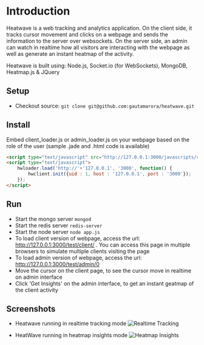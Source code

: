 # Introduction

Heatwave is a web tracking and analytics application. On the client side, it tracks cursor movement and clicks on a webpage and sends the information to the server over websockets. On the server side, an admin can watch in realtime how all visitors are interacting with the webpage as well as generate an instant heatmap of the activity.

Heatwave is built using: Node.js, Socket.io (for WebSockets), MongoDB, Heatmap.js & JQuery

## Setup
* Checkout source: `git clone git@github.com:gautamarora/heatwave.git`

## Install
Embed client_loader.js or admin_loader.js on your webpage based on the role of the user (sample .jade and .html code is available)
```html
<script type="text/javascript" src="http://127.0.0.1:3000/javascripts/client_loader.js"></script>
<script type="text/javascript">
    hwloader.load('http://'+'127.0.0.1', '3000', function() {
        hwclient.init({uid : 1, host : '127.0.0.1', port : '3000'});
    });
</script>
```

## Run
* Start the mongo server `mongod`
* Start the redis server `redis-server`
* Start the node server `node app.js`
* To load client version of webpage, access the url: http://127.0.0.1:3000/test/client/<user id> . You can access this page in multiple browsers to simulate multiple clients visiting the page
* To load admin version of webpage, access the url: http://127.0.0.1:3000/test/admin/0
* Move the cursor on the client page, to see the cursor move in realtime on admin interface
* Click 'Get Insights' on the admin interface, to get an instant geatmap of the client activity

## Screenshots
* Heatwave running in realtime tracking mode
![](https://dl.dropboxusercontent.com/u/10847716/heatwave/images/heatwave-tracking.png "Realtime Tracking")


* HeatWave running in heatmap insights mode
![](https://dl.dropboxusercontent.com/u/10847716/heatwave/images/heatwave-insights.png "Heatmap Insights")